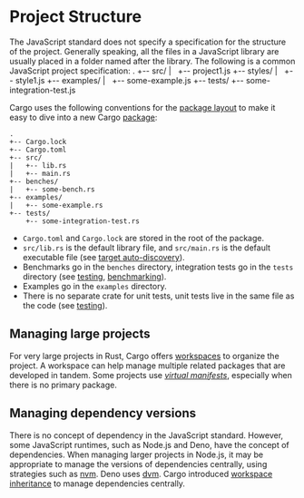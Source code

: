# Project Structure

The JavaScript standard does not specify a specification for the structure of the project. Generally speaking, all the files in a JavaScript library are usually placed in a folder named after the library. The following is a common JavaScript project specification:
    .
    +-- src/
    |   +-- project1.js
    +-- styles/
    |   +-- style1.js
    +-- examples/
    |   +-- some-example.js
    +-- tests/
        +-- some-integration-test.js

Cargo uses the following conventions for the [package layout] to make it easy to
dive into a new Cargo [package][rust-package]:

    .
    +-- Cargo.lock
    +-- Cargo.toml
    +-- src/
    |   +-- lib.rs
    |   +-- main.rs
    +-- benches/
    |   +-- some-bench.rs
    +-- examples/
    |   +-- some-example.rs
    +-- tests/
        +-- some-integration-test.rs

- `Cargo.toml` and `Cargo.lock` are stored in the root of the package.
- `src/lib.rs` is the default library file, and `src/main.rs` is the default
  executable file (see [target auto-discovery]).
- Benchmarks go in the `benches` directory, integration tests go in the `tests`
  directory (see [testing][section-testing],
  [benchmarking][section-benchmarking]).
- Examples go in the `examples` directory.
- There is no separate crate for unit tests, unit tests live in the same file as
  the code (see [testing][section-testing]).

[package layout]: https://doc.rust-lang.org/cargo/guide/project-layout.html
[rust-package]: https://doc.rust-lang.org/cargo/appendix/glossary.html#package
[target auto-discovery]: https://doc.rust-lang.org/cargo/reference/cargo-targets.html#target-auto-discovery
[section-testing]: ../testing/index.md
[section-benchmarking]: ../benchmarking/index.md

## Managing large projects

For very large projects in Rust, Cargo offers [workspaces][cargo-workspaces] to
organize the project. A workspace can help manage multiple related packages that
are developed in tandem. Some projects use [_virtual
manifests_][cargo-virtual-manifest], especially when there is no primary
package.

[cargo-workspaces]: https://doc.rust-lang.org/book/ch14-03-cargo-workspaces.html
[cargo-virtual-manifest]: https://doc.rust-lang.org/cargo/reference/workspaces.html#virtual-workspace

## Managing dependency versions

There is no concept of dependency in the JavaScript standard. However, some JavaScript runtimes, such as Node.js and Deno, have the concept of dependencies.
When managing larger projects in Node.js, it may be appropriate to manage the
versions of dependencies centrally, using strategies such as [nvm]. Deno uses [dvm]. 
Cargo introduced [workspace inheritance] to manage dependencies
centrally.

[nvm]: https://github.com/nvm-sh/nvm
[dvm]: https://github.com/justjavac/dvm
[workspace inheritance]: https://doc.rust-lang.org/cargo/reference/workspaces.html#the-package-table
